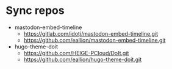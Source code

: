 # Sync repos

- mastodon-embed-timeline
  - https://gitlab.com/idotj/mastodon-embed-timeline.git
  - https://github.com/eallion/mastodon-embed-timeline.git
- hugo-theme-doit
  - https://github.com/HEIGE-PCloud/DoIt.git
  - https://github.com/eallion/hugo-theme-doit.git
